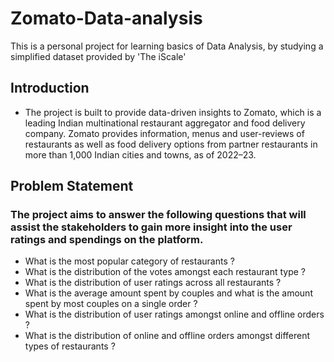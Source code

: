 # Zomato-Data-analysis
This is a personal project for learning basics of Data Analysis, by studying a simplified dataset provided by 'The iScale'

## Introduction
- The project is built to provide data-driven insights to Zomato, which is a leading Indian multinational restaurant aggregator and food delivery company. Zomato provides information, menus and user-reviews of restaurants as well as food delivery options from partner restaurants in more than 1,000 Indian cities and towns, as of 2022–23.

## Problem Statement
### The project aims to answer the following questions that will assist the stakeholders to gain more insight into the user ratings and spendings on the platform.
- What is the most popular category of restaurants ?
- What is the distribution of the votes amongst each restaurant type ?
- What is the distribution of user ratings across all restaurants ?
- What is the average amount spent by couples and what is the amount spent by most couples on a single order ?
- What is the distribution of user ratings amongst online and offline orders ?
- What is the distribution of online and offline orders amongst different types of restaurants ?

